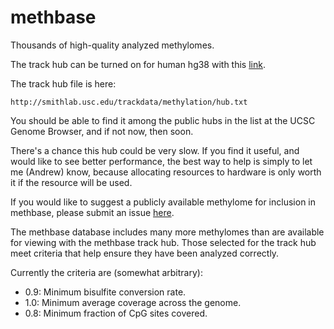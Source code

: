 # methbase
Thousands of high-quality analyzed methylomes.

The track hub can be turned on for human hg38 with this
[link](http://genome.ucsc.edu/cgi-bin/hgTracks?hubUrl=http://smithlab.usc.edu/trackdata/methylation/hub.txt&genome=hg38&position=lastDbPos).

The track hub file is here:
```text
http://smithlab.usc.edu/trackdata/methylation/hub.txt
```
You should be able to find it among the public hubs in the list at the UCSC
Genome Browser, and if not now, then soon.

There's a chance this hub could be very slow. If you find it useful, and
would like to see better performance, the best way to help is simply to let
me (Andrew) know, because allocating resources to hardware is only worth
it if the resource will be used.

If you would like to suggest a publicly available methylome for
inclusion in methbase, please submit an issue
[here](https://github.com/smithlabcode/methbase/issues).

The methbase database includes many more methylomes than are available
for viewing with the methbase track hub. Those selected for the track
hub meet criteria that help ensure they have been analyzed correctly.

Currently the criteria are (somewhat arbitrary):

- 0.9: Minimum bisulfite conversion rate.
- 1.0: Minimum average coverage across the genome.
- 0.8: Minimum fraction of CpG sites covered.
